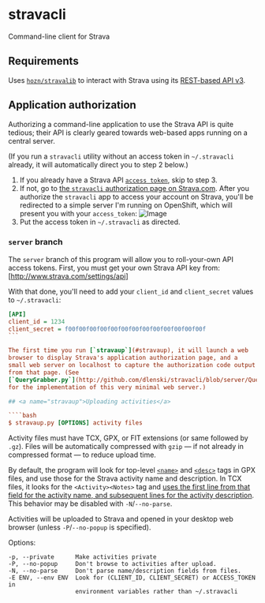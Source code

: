 # stravacli
Command-line client for Strava

## Requirements

Uses [`hozn/stravalib`](http://github.com/hozn/stravalib) to interact
with Strava using its [REST-based API v3](http://strava.github.io/api/v3).

## Application authorization

Authorizing a command-line application to use the Strava API is quite
tedious; their API is clearly geared towards web-based apps running on
a central server.

(If you run a `stravacli` utility without an access token in `~/.stravacli` already,
it will automatically direct you to step 2 below.)

1. If you already have a Strava API [`access token`](http://strava.github.io/api/v3/oauth/#post-token), skip to step 3.
2. If not, go to [the `stravacli` authorization page on Strava.com](https://www.strava.com/oauth/authorize?approval_prompt=force&redirect_uri=http%3A%2F%2Fstravacli-dlenski.rhcloud.com%2Fauth&response_type=code&client_id=3163&scope=view_private%2Cwrite). After you authorize the `stravacli` app to access your account on Strava, you'll be redirected to a simple server I'm running on OpenShift, which will present you with your `access_token`: ![Image](http://snag.gy/jJZcF.jpg)
3. Put the access token in `~/.stravacli` as directed.

### `server` branch
The `server` branch of this program will allow you to roll-your-own API access tokens. First, you must get your own Strava API key from: [http://www.strava.com/settings/api]

With that done, you'll need to add your `client_id` and `client_secret` values to `~/.stravacli`:
````ini
[API]
client_id = 1234
client_secret = f00f00f00f00f00f00f00f00f00f00f00f00f00f
```

The first time you run [`stravaup`](#stravaup), it will launch a web
browser to display Strava's application authorization page, and a
small web server on localhost to capture the authorization code output
from that page. (See
[`QueryGrabber.py`](http://github.com/dlenski/stravacli/blob/server/QueryGrabber.py)
for the implementation of this very minimal web server.)

## <a name="stravaup">Uploading activities</a>

````bash
$ stravaup.py [OPTIONS] activity files
````

Activity files must have TCX, GPX, or FIT extensions (or same followed
by `.gz`). Files will be automatically compressed with `gzip` &mdash; if not
already in compressed format &mdash; to reduce upload time.

By default, the program will look for top-level
[`<name>`](http://www.topografix.com/gpx_manual.asp#name) and
[`<desc>`](http://www.topografix.com/gpx_manual.asp#desc) tags in GPX
files, and use those for the Strava activity name and description. In
TCX files, it looks for the `<Activity><Notes>` tag and [uses the first
line from that field for the activity name, and subsequent lines for
the activity description](https://github.com/cpfair/tapiriik/issues/99).
This behavior may be disabled with `-N`/`--no-parse`.

Activities will be uploaded to Strava and opened in your desktop web
browser (unless `-P`/`--no-popup` is specified).

Options:

    -p, --private      Make activities private
    -P, --no-popup     Don't browse to activities after upload.
    -N, --no-parse     Don't parse name/description fields from files.
    -E ENV, --env ENV  Look for (CLIENT_ID, CLIENT_SECRET) or ACCESS_TOKEN in
                       environment variables rather than ~/.stravacli
